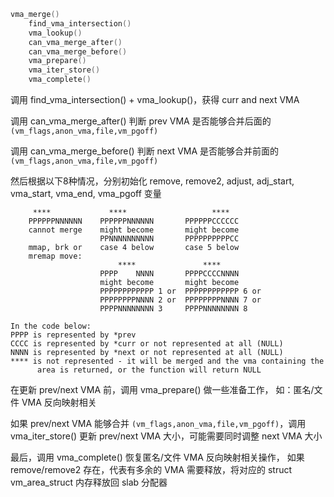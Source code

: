 ```c
vma_merge()
    find_vma_intersection()
    vma_lookup()
    can_vma_merge_after()
    can_vma_merge_before()
    vma_prepare()
    vma_iter_store()
    vma_complete()
```

调用 find_vma_intersection() + vma_lookup()，获得 curr and next VMA

调用 can_vma_merge_after() 判断 prev VMA 是否能够合并后面的
`(vm_flags,anon_vma,file,vm_pgoff)`

调用 can_vma_merge_before() 判断 next VMA 是否能够合并前面的
`(vm_flags,anon_vma,file,vm_pgoff)`

然后根据以下8种情况，分别初始化 remove, remove2, adjust, adj_start,
vma_start, vma_end, vma_pgoff 变量

```
     ****             ****                   ****
    PPPPPPNNNNNN    PPPPPPNNNNNN       PPPPPPCCCCCC
    cannot merge    might become       might become
                    PPNNNNNNNNNN       PPPPPPPPPPCC
    mmap, brk or    case 4 below       case 5 below
    mremap move:
                        ****               ****
                    PPPP    NNNN       PPPPCCCCNNNN
                    might become       might become
                    PPPPPPPPPPPP 1 or  PPPPPPPPPPPP 6 or
                    PPPPPPPPNNNN 2 or  PPPPPPPPNNNN 7 or
                    PPPPNNNNNNNN 3     PPPPNNNNNNNN 8

In the code below:
PPPP is represented by *prev
CCCC is represented by *curr or not represented at all (NULL)
NNNN is represented by *next or not represented at all (NULL)
**** is not represented - it will be merged and the vma containing the
      area is returned, or the function will return NULL
```

在更新 prev/next VMA 前，调用 vma_prepare() 做一些准备工作，
如：匿名/文件 VMA 反向映射相关

如果 prev/next VMA 能够合并 `(vm_flags,anon_vma,file,vm_pgoff)`，调用
vma_iter_store() 更新 prev/next VMA 大小，可能需要同时调整 next VMA 大小

最后，调用 vma_complete() 恢复匿名/文件 VMA 反向映射相关操作，
如果 remove/remove2 存在，代表有多余的 VMA 需要释放，将对应的
struct vm_area_struct 内存释放回 slab 分配器
